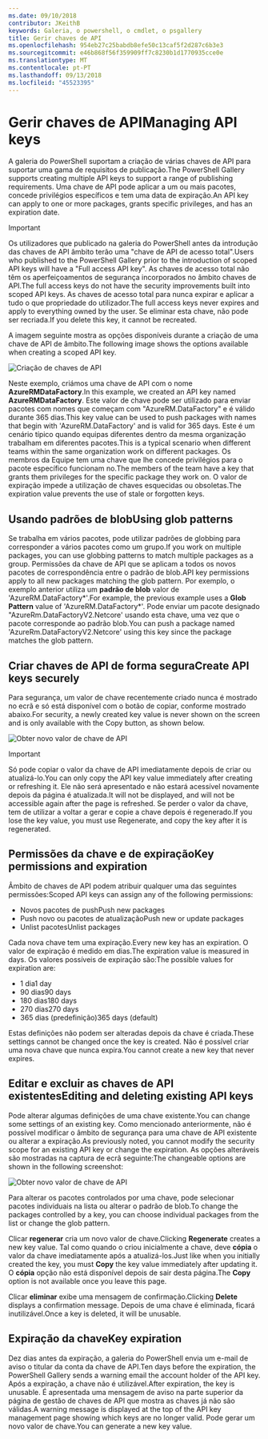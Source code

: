 ```yaml
---
ms.date: 09/10/2018
contributor: JKeithB
keywords: Galeria, o powershell, o cmdlet, o psgallery
title: Gerir chaves de API
ms.openlocfilehash: 954eb27c25babdb8efe50c13caf5f2d287c6b3e3
ms.sourcegitcommit: e46b868f56f359909ff7c8230b1d1770935cce0e
ms.translationtype: MT
ms.contentlocale: pt-PT
ms.lasthandoff: 09/13/2018
ms.locfileid: "45523395"
---
```

# <a name="managing-api-keys"></a><span data-ttu-id="c48c3-103">Gerir chaves de API</span><span class="sxs-lookup"><span data-stu-id="c48c3-103">Managing API keys</span></span>

<span data-ttu-id="c48c3-104">A galeria do PowerShell suportam a criação de várias chaves de API para suportar uma gama de requisitos de publicação.</span><span class="sxs-lookup"><span data-stu-id="c48c3-104">The PowerShell Gallery supports creating multiple API keys to support a range of publishing requirements.</span></span> <span data-ttu-id="c48c3-105">Uma chave de API pode aplicar a um ou mais pacotes, concede privilégios específicos e tem uma data de expiração.</span><span class="sxs-lookup"><span data-stu-id="c48c3-105">An API key can apply to one or more packages, grants specific privileges, and has an expiration date.</span></span>

> [!IMPORTANT]
> <span data-ttu-id="c48c3-106">Os utilizadores que publicado na galeria do PowerShell antes da introdução das chaves de API âmbito terão uma "chave de API de acesso total".</span><span class="sxs-lookup"><span data-stu-id="c48c3-106">Users who published to the PowerShell Gallery prior to the introduction of scoped API keys will have a "Full access API key".</span></span> <span data-ttu-id="c48c3-107">As chaves de acesso total não têm os aperfeiçoamentos de segurança incorporados no âmbito chaves de API.</span><span class="sxs-lookup"><span data-stu-id="c48c3-107">The full access keys do not have the security improvements built into scoped API keys.</span></span> <span data-ttu-id="c48c3-108">As chaves de acesso total para nunca expirar e aplicar a tudo o que propriedade do utilizador.</span><span class="sxs-lookup"><span data-stu-id="c48c3-108">The full access keys never expires and apply to everything owned by the user.</span></span> <span data-ttu-id="c48c3-109">Se eliminar esta chave, não pode ser recriada.</span><span class="sxs-lookup"><span data-stu-id="c48c3-109">If you delete this key, it cannot be recreated.</span></span>

<span data-ttu-id="c48c3-110">A imagem seguinte mostra as opções disponíveis durante a criação de uma chave de API de âmbito.</span><span class="sxs-lookup"><span data-stu-id="c48c3-110">The following image shows the options available when creating a scoped API key.</span></span>

![Criação de chaves de API](../../Images/PSGallery_KeyScoped.png)

<span data-ttu-id="c48c3-112">Neste exemplo, criámos uma chave de API com o nome **AzureRMDataFactory**.</span><span class="sxs-lookup"><span data-stu-id="c48c3-112">In this example, we created an API key named **AzureRMDataFactory**.</span></span> <span data-ttu-id="c48c3-113">Este valor de chave pode ser utilizado para enviar pacotes com nomes que começam com "AzureRM.DataFactory" e é válido durante 365 dias.</span><span class="sxs-lookup"><span data-stu-id="c48c3-113">This key value can be used to push packages with names that begin with 'AzureRM.DataFactory' and is valid for 365 days.</span></span> <span data-ttu-id="c48c3-114">Este é um cenário típico quando equipas diferentes dentro da mesma organização trabalham em diferentes pacotes.</span><span class="sxs-lookup"><span data-stu-id="c48c3-114">This is a typical scenario when different teams within the same organization work on different packages.</span></span> <span data-ttu-id="c48c3-115">Os membros da Equipe tem uma chave que lhe concede privilégios para o pacote específico funcionam no.</span><span class="sxs-lookup"><span data-stu-id="c48c3-115">The members of the team have a key that grants them privileges for the specific package they work on.</span></span>
<span data-ttu-id="c48c3-116">O valor de expiração impede a utilização de chaves esquecidas ou obsoletas.</span><span class="sxs-lookup"><span data-stu-id="c48c3-116">The expiration value prevents the use of stale or forgotten keys.</span></span>

## <a name="using-glob-patterns"></a><span data-ttu-id="c48c3-117">Usando padrões de blob</span><span class="sxs-lookup"><span data-stu-id="c48c3-117">Using glob patterns</span></span>

<span data-ttu-id="c48c3-118">Se trabalha em vários pacotes, pode utilizar padrões de globbing para corresponder a vários pacotes como um grupo.</span><span class="sxs-lookup"><span data-stu-id="c48c3-118">If you work on multiple packages, you can use globbing patterns to match multiple packages as a group.</span></span> <span data-ttu-id="c48c3-119">Permissões da chave de API que se aplicam a todos os novos pacotes de correspondência entre o padrão de blob.</span><span class="sxs-lookup"><span data-stu-id="c48c3-119">API key permissions apply to all new packages matching the glob pattern.</span></span> <span data-ttu-id="c48c3-120">Por exemplo, o exemplo anterior utiliza um **padrão de blob** valor de 'AzureRM.DataFactory\*'.</span><span class="sxs-lookup"><span data-stu-id="c48c3-120">For example, the previous example uses a **Glob Pattern** value of 'AzureRM.DataFactory\*'.</span></span> <span data-ttu-id="c48c3-121">Pode enviar um pacote designado "AzureRm.DataFactoryV2.Netcore' usando esta chave, uma vez que o pacote corresponde ao padrão blob.</span><span class="sxs-lookup"><span data-stu-id="c48c3-121">You can push a package named 'AzureRm.DataFactoryV2.Netcore' using this key since the package matches the glob pattern.</span></span>

## <a name="create-api-keys-securely"></a><span data-ttu-id="c48c3-122">Criar chaves de API de forma segura</span><span class="sxs-lookup"><span data-stu-id="c48c3-122">Create API keys securely</span></span>

<span data-ttu-id="c48c3-123">Para segurança, um valor de chave recentemente criado nunca é mostrado no ecrã e só está disponível com o botão de copiar, conforme mostrado abaixo.</span><span class="sxs-lookup"><span data-stu-id="c48c3-123">For security, a newly created key value is never shown on the screen and is only available with the Copy button, as shown below.</span></span>

![Obter novo valor de chave de API](../../Images/PSGallery_CopyCreatedKey.png)

> [!IMPORTANT]
> <span data-ttu-id="c48c3-125">Só pode copiar o valor da chave de API imediatamente depois de criar ou atualizá-lo.</span><span class="sxs-lookup"><span data-stu-id="c48c3-125">You can only copy the API key value immediately after creating or refreshing it.</span></span> <span data-ttu-id="c48c3-126">Ele não será apresentado e não estará acessível novamente depois da página é atualizada.</span><span class="sxs-lookup"><span data-stu-id="c48c3-126">It will not be displayed, and will not be accessible again after the page is refreshed.</span></span> <span data-ttu-id="c48c3-127">Se perder o valor da chave, tem de utilizar a voltar a gerar e copie a chave depois é regenerado.</span><span class="sxs-lookup"><span data-stu-id="c48c3-127">If you lose the key value, you must use Regenerate, and copy the key after it is regenerated.</span></span>

## <a name="key-permissions-and-expiration"></a><span data-ttu-id="c48c3-128">Permissões da chave e de expiração</span><span class="sxs-lookup"><span data-stu-id="c48c3-128">Key permissions and expiration</span></span>

<span data-ttu-id="c48c3-129">Âmbito de chaves de API podem atribuir qualquer uma das seguintes permissões:</span><span class="sxs-lookup"><span data-stu-id="c48c3-129">Scoped API keys can assign any of the following permissions:</span></span>

- <span data-ttu-id="c48c3-130">Novos pacotes de push</span><span class="sxs-lookup"><span data-stu-id="c48c3-130">Push new packages</span></span>
- <span data-ttu-id="c48c3-131">Push novo ou pacotes de atualização</span><span class="sxs-lookup"><span data-stu-id="c48c3-131">Push new or update packages</span></span>
- <span data-ttu-id="c48c3-132">Unlist pacotes</span><span class="sxs-lookup"><span data-stu-id="c48c3-132">Unlist packages</span></span>

<span data-ttu-id="c48c3-133">Cada nova chave tem uma expiração.</span><span class="sxs-lookup"><span data-stu-id="c48c3-133">Every new key has an expiration.</span></span> <span data-ttu-id="c48c3-134">O valor de expiração é medido em dias.</span><span class="sxs-lookup"><span data-stu-id="c48c3-134">The expiration value is measured in days.</span></span> <span data-ttu-id="c48c3-135">Os valores possíveis de expiração são:</span><span class="sxs-lookup"><span data-stu-id="c48c3-135">The possible values for expiration are:</span></span>

- <span data-ttu-id="c48c3-136">1 dia</span><span class="sxs-lookup"><span data-stu-id="c48c3-136">1 day</span></span>
- <span data-ttu-id="c48c3-137">90 dias</span><span class="sxs-lookup"><span data-stu-id="c48c3-137">90 days</span></span>
- <span data-ttu-id="c48c3-138">180 dias</span><span class="sxs-lookup"><span data-stu-id="c48c3-138">180 days</span></span>
- <span data-ttu-id="c48c3-139">270 dias</span><span class="sxs-lookup"><span data-stu-id="c48c3-139">270 days</span></span>
- <span data-ttu-id="c48c3-140">365 dias (predefinição)</span><span class="sxs-lookup"><span data-stu-id="c48c3-140">365 days (default)</span></span>

<span data-ttu-id="c48c3-141">Estas definições não podem ser alteradas depois da chave é criada.</span><span class="sxs-lookup"><span data-stu-id="c48c3-141">These settings cannot be changed once the key is created.</span></span> <span data-ttu-id="c48c3-142">Não é possível criar uma nova chave que nunca expira.</span><span class="sxs-lookup"><span data-stu-id="c48c3-142">You cannot create a new key that never expires.</span></span>

## <a name="editing-and-deleting-existing-api-keys"></a><span data-ttu-id="c48c3-143">Editar e excluir as chaves de API existentes</span><span class="sxs-lookup"><span data-stu-id="c48c3-143">Editing and deleting existing API keys</span></span>

<span data-ttu-id="c48c3-144">Pode alterar algumas definições de uma chave existente.</span><span class="sxs-lookup"><span data-stu-id="c48c3-144">You can change some settings of an existing key.</span></span> <span data-ttu-id="c48c3-145">Como mencionado anteriormente, não é possível modificar o âmbito de segurança para uma chave de API existente ou alterar a expiração.</span><span class="sxs-lookup"><span data-stu-id="c48c3-145">As previously noted, you cannot modify the security scope for an existing API key or change the expiration.</span></span> <span data-ttu-id="c48c3-146">As opções alteráveis são mostradas na captura de ecrã seguinte:</span><span class="sxs-lookup"><span data-stu-id="c48c3-146">The changeable options are shown in the following screenshot:</span></span>

![Obter novo valor de chave de API](../../Images/PSGallery_EditAPIKey.png)

<span data-ttu-id="c48c3-148">Para alterar os pacotes controlados por uma chave, pode selecionar pacotes individuais na lista ou alterar o padrão de blob.</span><span class="sxs-lookup"><span data-stu-id="c48c3-148">To change the packages controlled by a key, you can choose individual packages from the list or change the glob pattern.</span></span>

<span data-ttu-id="c48c3-149">Clicar **regenerar** cria um novo valor de chave.</span><span class="sxs-lookup"><span data-stu-id="c48c3-149">Clicking **Regenerate** creates a new key value.</span></span> <span data-ttu-id="c48c3-150">Tal como quando o criou inicialmente a chave, deve **cópia** o valor da chave imediatamente após a atualizá-los.</span><span class="sxs-lookup"><span data-stu-id="c48c3-150">Just like when you initially created the key, you must **Copy** the key value immediately after updating it.</span></span> <span data-ttu-id="c48c3-151">O **cópia** opção não está disponível depois de sair desta página.</span><span class="sxs-lookup"><span data-stu-id="c48c3-151">The **Copy** option is not available once you leave this page.</span></span>

<span data-ttu-id="c48c3-152">Clicar **eliminar** exibe uma mensagem de confirmação.</span><span class="sxs-lookup"><span data-stu-id="c48c3-152">Clicking **Delete** displays a confirmation message.</span></span> <span data-ttu-id="c48c3-153">Depois de uma chave é eliminada, ficará inutilizável.</span><span class="sxs-lookup"><span data-stu-id="c48c3-153">Once a key is deleted, it will be unusable.</span></span>

## <a name="key-expiration"></a><span data-ttu-id="c48c3-154">Expiração da chave</span><span class="sxs-lookup"><span data-stu-id="c48c3-154">Key expiration</span></span>

<span data-ttu-id="c48c3-155">Dez dias antes da expiração, a galeria do PowerShell envia um e-mail de aviso o titular da conta da chave de API.</span><span class="sxs-lookup"><span data-stu-id="c48c3-155">Ten days before the expiration, the PowerShell Gallery sends a warning email the account holder of the API key.</span></span> <span data-ttu-id="c48c3-156">Após a expiração, a chave não é utilizável.</span><span class="sxs-lookup"><span data-stu-id="c48c3-156">After expiration, the key is unusable.</span></span> <span data-ttu-id="c48c3-157">É apresentada uma mensagem de aviso na parte superior da página de gestão de chaves de API que mostra as chaves já não são válidas.</span><span class="sxs-lookup"><span data-stu-id="c48c3-157">A warning message is displayed at the top of the API key management page showing which keys are no longer valid.</span></span> <span data-ttu-id="c48c3-158">Pode gerar um novo valor de chave.</span><span class="sxs-lookup"><span data-stu-id="c48c3-158">You can generate a new key value.</span></span>
